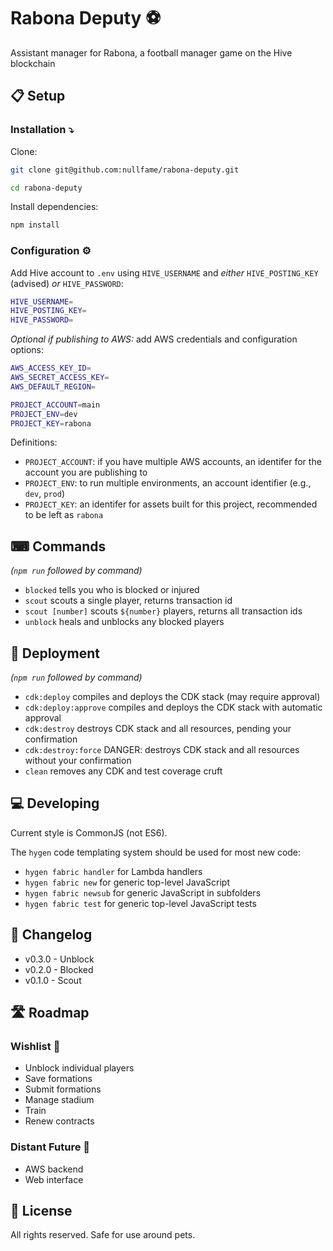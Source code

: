 # Rabona Deputy ⚽️

Assistant manager for Rabona, a football manager game on the Hive blockchain

## 📋 Setup

### Installation ⤵️

Clone:

``` bash
git clone git@github.com:nullfame/rabona-deputy.git
```

``` bash
cd rabona-deputy
```

Install dependencies:

``` bash
npm install
```

### Configuration ⚙️

Add Hive account to `.env` using `HIVE_USERNAME` and _either_ `HIVE_POSTING_KEY` (advised) _or_ `HIVE_PASSWORD`:

``` bash
HIVE_USERNAME=
HIVE_POSTING_KEY=
HIVE_PASSWORD=
```

_Optional if publishing to AWS:_ add AWS credentials and configuration options:

``` bash
AWS_ACCESS_KEY_ID=
AWS_SECRET_ACCESS_KEY=
AWS_DEFAULT_REGION=

PROJECT_ACCOUNT=main
PROJECT_ENV=dev
PROJECT_KEY=rabona
```

Definitions:

* `PROJECT_ACCOUNT`: if you have multiple AWS accounts, an identifer for the account you are publishing to
* `PROJECT_ENV`: to run multiple environments, an account identifier (e.g., `dev`, `prod`)
* `PROJECT_KEY`:  an identifer for assets built for this project, recommended to be left as `rabona`

## ⌨ Commands

_(`npm run` followed by command)_

* `blocked` tells you who is blocked or injured
* `scout` scouts a single player, returns transaction id
* `scout [number]` scouts `${number}` players, returns all transaction ids
* `unblock` heals and unblocks any blocked players

## 🚀 Deployment

_(`npm run` followed by command)_

* `cdk:deploy` compiles and deploys the CDK stack (may require approval)
* `cdk:deploy:approve` compiles and deploys the CDK stack with automatic approval
* `cdk:destroy` destroys CDK stack and all resources, pending your confirmation
* `cdk:destroy:force` DANGER: destroys CDK stack and all resources without your confirmation
* `clean` removes any CDK and test coverage cruft

## 💻 Developing

Current style is CommonJS (not ES6).

The `hygen` code templating system should be used for most new code:

* `hygen fabric handler` for Lambda handlers
* `hygen fabric new` for generic top-level JavaScript
* `hygen fabric newsub` for generic JavaScript in subfolders
* `hygen fabric test` for generic top-level JavaScript tests

## 📝 Changelog

* v0.3.0 - Unblock
* v0.2.0 - Blocked
* v0.1.0 - Scout

## 🛣 Roadmap

### Wishlist 🌠

* Unblock individual players
* Save formations
* Submit formations
* Manage stadium
* Train
* Renew contracts

### Distant Future 🔮

* AWS backend
* Web interface

## 📜 License

All rights reserved. Safe for use around pets.
